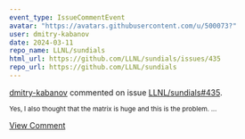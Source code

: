 ```yaml
---
event_type: IssueCommentEvent
avatar: "https://avatars.githubusercontent.com/u/500073?"
user: dmitry-kabanov
date: 2024-03-11
repo_name: LLNL/sundials
html_url: https://github.com/LLNL/sundials/issues/435
repo_url: https://github.com/LLNL/sundials
---
```


<a href='https://github.com/dmitry-kabanov' target='_blank'>dmitry-kabanov</a> commented on issue <a href='https://github.com/LLNL/sundials/issues/435' target='_blank'>LLNL/sundials#435</a>.

<small>Yes, I also thought that the matrix is huge and this is the problem....</small>

<a href='https://github.com/LLNL/sundials/issues/435' target='_blank'>View Comment</a>